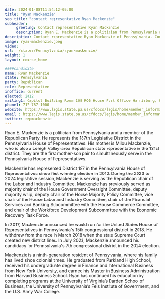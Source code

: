```yaml
---
date: 2024-01-08T11:54:12-05:00
title: "Ryan Mackenzie"
seo_title: "contact representative Ryan Mackenzie"
subheader:
     greeting: Contact representative Ryan Mackenzie
     description: Ryan E. Mackenzie is a politician from Pennsylvania and a member of the Republican Party. He represents the 187th Legislative District in the Pennsylvania House of Representatives. His mother is Milou Mackenzie, who is also a Lehigh Valley-area Republican state representative in the 131st district.
description: Contact representative Ryan Mackenzie of Pennsylvania. Contact information for Ryan Mackenzie includes email address, phone number, and mailing address.
image: ryan-mackenzie.jpeg
video:
url:  /states/Pennsylvania/ryan-mackenzie/
weight: 1
layout: course_home

####candidate
name: Ryan Mackenzie
state: Pennsylvania
party: Republican
role: Representative
inoffice: current
elected: 2012
mailing1: Capitol Building Room 209 ROB House Post Office Harrisburg, PA 17120
phone1: 717-787-1000
website: https://www.legis.state.pa.us/cfdocs/legis/home/member_information/House_bio.cfm?id=1614/
email : https://www.legis.state.pa.us/cfdocs/legis/home/member_information/House_bio.cfm?id=1614/
twitter: repmackenzie
---
```


Ryan E. Mackenzie is a politician from Pennsylvania and a member of the Republican Party. He represents the 187th Legislative District in the Pennsylvania House of Representatives. His mother is Milou Mackenzie, who is also a Lehigh Valley-area Republican state representative in the 131st district. They are the first mother-son pair to simultaneously serve in the Pennsylvania House of Representatives.

Mackenzie has represented District 187 in the Pennsylvania House of Representatives since first winning election in 2012. During the 2023 to 2024 legislative session, Mackenzie is serving as the Republican chair of the Labor and Industry Committee. Mackenzie has previously served as majority chair of the House Government Oversight Committee, deputy majority whip, deputy chair of the House Majority Policy Committee, vice chair of the House Labor and Industry Committee, chair of the Financial Services and Banking Subcommittee with the House Commerce Committee, and chair of the Workforce Development Subcommittee with the Economic Recovery Task Force.

In 2017, Mackenzie announced he would run for the United States House of Representatives in Pennsylvania's 15th congressional district in 2018. He withdrew from the race in March 2018 when the state Supreme Court created new district lines. In July 2023, Mackenzie announced his candidacy for Pennsylvania's 7th congressional district in the 2024 election.

Mackenzie is a ninth-generation resident of Pennsylvania, where his family has lived since colonial times. He graduated from Parkland High School, received his undergraduate degree in Finance and International Business from New York University, and earned his Master in Business Administration from Harvard Business School. Ryan has continued his education by completing programs at the University of Virginia’s Darden School of Business, the University of Pennsylvania’s Fels Institute of Government, and the U.S. Army War College.
